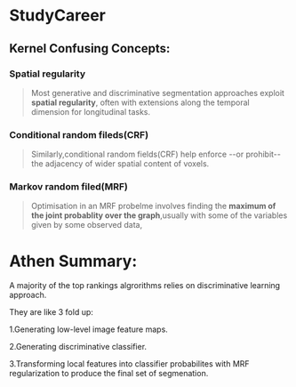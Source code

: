 # StudyCareer

## Kernel Confusing Concepts:
### Spatial regularity
>Most generative and discriminative segmentation approaches exploit **spatial regularity**,
often with extensions along the temporal dimension for longitudinal tasks.

### Conditional random fileds(CRF)
>Similarly,conditional random fields(CRF) help enforce --or prohibit-- the adjacency of wider 
spatial content of voxels.

### Markov random filed(MRF)
>Optimisation in an MRF probelme involves finding the **maximum of the joint probablity over the
graph**,usually with some of the variables given by some observed data,


# Athen Summary:
A majority of the top rankings algrorithms relies on discriminative learning approach.

They are like 3 fold up:

1.Generating low-level image feature maps.

2.Generating discriminative classifier.

3.Transforming local features into classifier probabilites with MRF regularization to produce
the final set of segmenation.

